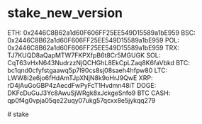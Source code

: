 # stake_new_version
ETH: 0x2446C8B62a1d60F606FF25EE549D15589a1bE959
BSC: 0x2446C8B62a1d60F606FF25EE549D15589a1bE959
POL: 0x2446C8B62a1d60F606FF25EE549D15589a1bE959
TRX: TJ7KUQD8aQapMTW7FKPXfpB6t8Cr5MGUGK
SOL: CqT63vHxN643NudrzzNjQCHGhL8EkCpLZaq8K6faVbkd
BTC: bc1qnd0cfyfstgaawq5p7l90cs8sj08saeh4hfpw80
LTC: LWW8i2e6jo6fHdAmTJpXNjN8k9oHrJ9QwE
XRP: rD4jAuGoGBP4zAecdFwPyFcT1Hvdmn48iT
DOGE: DKFcDuGuJ3Yc8AwuSjWRgk8xJckgeSnfo9
BTC CASH: qp0f4g0vpja05qe22uqy07ukg57qcxx8e5jykqq279



<!-- eth 959 --># stake
